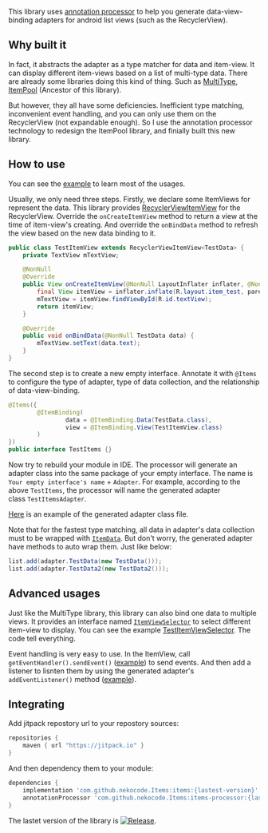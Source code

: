 This library uses [annotation processor](https://en.wikipedia.org/wiki/Java_annotation#Processing) to help you generate data-view-binding adapters for android list views (such as the RecyclerView).

## Why built it

In fact, it abstracts the adapter as a type matcher for data and item-view. It can display different item-views based on a list of multi-type data. There are already some libraries doing this kind of thing. Such as [MultiType](https://github.com/drakeet/MultiType), [ItemPool](https://github.com/nekocode/Items/tree/item-pool) (Ancestor of this library).

But however, they all have some deficiencies. Inefficient type matching, inconvenient event handling, and you can only use them on the RecyclerView (not expandable enough). So I use the annotation processor technology to redesign the ItemPool library, and finially built this new library.

## How to use

You can see the [example](example/src/main/java/cn/nekocode/items/example/test) to learn most of the usages.

Usually, we only need three steps. Firstly, we declare some ItemViews for represent the data. This library provides [RecyclerViewItemView](items/src/main/java/cn/nekocode/items/view/RecyclerViewItemView.java) for the RecyclerView. Override the `onCreateItemView` method to return a view at the time of item-view's creating. And override the `onBindData` method to refresh the view based on the new data binding to it.

```java
public class TestItemView extends RecyclerViewItemView<TestData> {
    private TextView mTextView;

    @NonNull
    @Override
    public View onCreateItemView(@NonNull LayoutInflater inflater, @NonNull ViewGroup parent) {
        final View itemView = inflater.inflate(R.layout.item_test, parent, false);
        mTextView = itemView.findViewById(R.id.textView);
        return itemView;
    }

    @Override
    public void onBindData(@NonNull TestData data) {
        mTextView.setText(data.text);
    }
}

```

The second step is to create a new empty interface. Annotate it with `@Items` to configure the type of adapter, type of data collection, and the relationship of data-view-binding.

```java
@Items({
        @ItemBinding(
                data = @ItemBinding.Data(TestData.class),
                view = @ItemBinding.View(TestItemView.class)
        )
})
public interface TestItems {}
```

Now try to rebuild your module in IDE. The processor will generate an adapter class into the same package of your empty interface. The name is `Your empty interface's name` + `Adapter`. For example, according to the above `TestItems`, the processor will name the generated adapter class `TestItemsAdapter`.

[Here](generated_adapter_example/TestItemsAdapter.java) is an example of the generated adapter class file.

Note that for the fastest type matching, all data in adapter's data collection must to be wrapped with [`ItemData`](items/src/main/java/cn/nekocode/items/data/ItemData.java). But don't worry, the generated adapter have methods to auto wrap them. Just like below:

```java
list.add(adapter.TestData(new TestData()));
list.add(adapter.TestData2(new TestData2()));
```

## Advanced usages

Just like the MultiType library, this library can also bind one data to multiple views. It provides an interface named [`ItemViewSelector`](items/src/main/java/cn/nekocode/items/view/ItemViewSelector.java) to select different item-view to display. You can see the example [TestItemViewSelector](example/src/main/java/cn/nekocode/items/example/test/TestItemViewSelector.java). The code tell everything.

Event handling is very easy to use. In the ItemView, call `getEventHandler().sendEvent()`  ([example](example/src/main/java/cn/nekocode/items/example/test/TestItemViewB.java#L33)) to send events. And then add a listener to lisnten them by using the generated adapter's `addEventListener()` method ([example](example/src/main/java/cn/nekocode/items/example/MainActivity.java#L41-L64)).

## Integrating

Add jitpack repostory url to your repostory sources:

```gradle
repositories {
    maven { url "https://jitpack.io" }
}
```

And then dependency them to your module:

```gradle
dependencies {
    implementation 'com.github.nekocode.Items:items:{lastest-version}'
    annotationProcessor 'com.github.nekocode.Items:items-processor:{lastest-version}'
}
```

The lastet version of the library is [![Release](https://jitpack.io/v/nekocode/Items.svg)](https://jitpack.io/#nekocode/Items).



